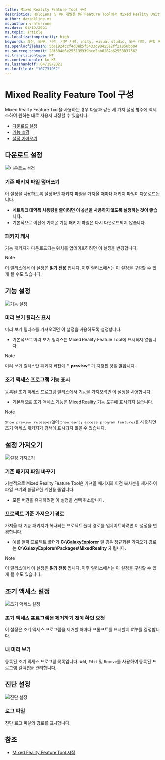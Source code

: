 ```yaml
---
title: Mixed Reality Feature Tool 구성
description: HoloLens 및 VR 개발용 MR Feature Tool에서 Mixed Reality Unity 패키지를 다운로드하고 설치하는 방법에 대해 알아봅니다.
author: davidkline-ms
ms.author: v-hferrone
ms.date: 04/19/2021
ms.topic: article
ms.localizationpriority: high
keywords: 최신, 도구, 시작, 기본 사항, unity, visual studio, 도구 키트, 혼합 현실 헤드셋, windows mixed reality 헤드셋, 가상 현실 헤드셋, 설치, Windows, HoloLens, 에뮬레이터, unreal, openxr
ms.openlocfilehash: 5b61924ccf4d3eb5f5433c9042582ff2a850bb04
ms.sourcegitcommit: 286384e6e255135939bce2ab0267a62558837562
ms.translationtype: HT
ms.contentlocale: ko-KR
ms.lasthandoff: 04/19/2021
ms.locfileid: "107731952"
---
```

# <a name="configuring-the-mixed-reality-feature-tool"></a>Mixed Reality Feature Tool 구성

Mixed Reality Feature Tool을 사용하는 경우 다음과 같은 세 가지 설정 범주에 액세스하여 원하는 대로 사용자 지정할 수 있습니다.

* [다운로드 설정](#download-settings)
* [기능 설정](#feature-settings)
* [설정 가져오기](#import-settings)

## <a name="download-settings"></a>다운로드 설정

![다운로드 설정](images/FeatureToolSettings-Download.png)

### <a name="overwrite-existing-package-files"></a>기존 패키지 파일 덮어쓰기

이 설정을 사용하도록 설정하면 패키지 파일을 가져올 때마다 패키지 파일이 다운로드됩니다. 

* **네트워크 대역폭 사용량을 줄이려면 이 옵션을 사용하지 않도록 설정하는 것이 좋습니다.**
* 기본적으로 이전에 가져온 기능 패키지 파일은 다시 다운로드되지 않습니다.

### <a name="package-cache"></a>패키지 캐시

기능 패키지가 다운로드되는 위치를 업데이트하려면 이 설정을 변경합니다.

> [!NOTE]
> 이 릴리스에서 이 설정은 **읽기 전용** 입니다. 이후 릴리스에서는 이 설정을 구성할 수 있게 될 수도 있습니다.

## <a name="feature-settings"></a>기능 설정

![기능 설정](images/FeatureToolSettings-Feature.png)

### <a name="show-preview-releases"></a>미리 보기 릴리스 표시

미리 보기 릴리스를 가져오려면 이 설정을 사용하도록 설정합니다.
* 기본적으로 미리 보기 릴리스는 Mixed Reality Feature Tool에 표시되지 않습니다. 

> [!NOTE]
> 미리 보기 릴리스란 패키지 버전에 **"-preview"** 가 지정된 것을 말합니다.

### <a name="show-early-access-program-features"></a>조기 액세스 프로그램 기능 표시

등록된 조기 액세스 프로그램 릴리스에서 기능을 가져오려면 이 설정을 사용합니다.

* 기본적으로 조기 액세스 기능은 Mixed Reality 기능 도구에 표시되지 않습니다. 

> [!NOTE]
> `Show preview releases`없이 `Show early access program features`를 사용하면 조기 액세스 패키지가 검색에 표시되지 않을 수 있습니다.

## <a name="import-settings"></a>설정 가져오기

![설정 가져오기](images/FeatureToolSettings-Import.png)

### <a name="replace-existing-package-files"></a>기존 패키지 파일 바꾸기

기본적으로 Mixed Reality Feature Tool은 가져올 패키지의 이전 복사본을 제거하여 파일 크기와 불필요한 계산을 줄입니다. 

* 모든 버전을 유지하려면 이 설정을 선택 취소합니다.

### <a name="project-relative-import-path"></a>프로젝트 기준 가져오기 경로

가져올 때 기능 패키지가 복사되는 프로젝트 폴더 경로를 업데이트하려면 이 설정을 변경합니다. 

* 예를 들어 프로젝트 폴더가 **C:\GalaxyExplorer** 일 경우 정규화된 가져오기 경로는 **C:\GalaxyExplorer\Packages\MixedReality** 가 됩니다.

> [!NOTE]
> 이 릴리스에서 이 설정은 **읽기 전용** 입니다. 이후 릴리스에서는 이 설정을 구성할 수 있게 될 수도 있습니다.

## <a name="early-access-settings"></a>조기 액세스 설정

![조기 액세스 설정](images/FeatureToolSettings-EarlyAccess.png)
 
### <a name="ask-for-confirmation-before-removing-an-early-access-program"></a>조기 액세스 프로그램을 제거하기 전에 확인 요청

이 설정은 조기 액세스 프로그램을 제거할 때마다 프롬프트를 표시할지 여부를 결정합니다.

### <a name="my-previews"></a>내 미리 보기

등록된 조기 액세스 프로그램 목록입니다. `Add`, `Edit` 및 `Remove`를 사용하여 등록된 프로그램 컬렉션을 관리합니다.

## <a name="diagnostic-settings"></a>진단 설정

![진단 설정](images/FeatureToolSettings-Diagnostics.png)

### <a name="log-file"></a>로그 파일

진단 로그 파일의 경로를 표시합니다.

## <a name="see-also"></a>참조

- [Mixed Reality Feature Tool 시작](welcome-to-mr-feature-tool.md)